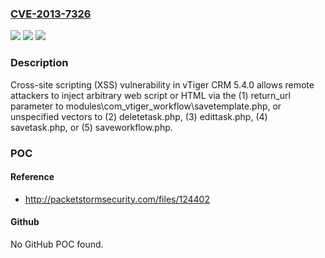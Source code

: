 ### [CVE-2013-7326](https://cve.mitre.org/cgi-bin/cvename.cgi?name=CVE-2013-7326)
![](https://img.shields.io/static/v1?label=Product&message=n%2Fa&color=blue)
![](https://img.shields.io/static/v1?label=Version&message=n%2Fa&color=blue)
![](https://img.shields.io/static/v1?label=Vulnerability&message=n%2Fa&color=brighgreen)

### Description

Cross-site scripting (XSS) vulnerability in vTiger CRM 5.4.0 allows remote attackers to inject arbitrary web script or HTML via the (1) return_url parameter to modules\com_vtiger_workflow\savetemplate.php, or unspecified vectors to (2) deletetask.php, (3) edittask.php, (4) savetask.php, or (5) saveworkflow.php.

### POC

#### Reference
- http://packetstormsecurity.com/files/124402

#### Github
No GitHub POC found.

